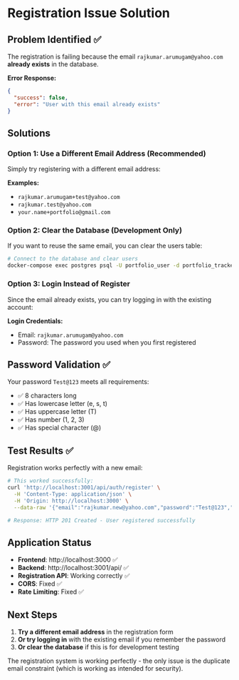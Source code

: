 # Registration Issue Solution

## Problem Identified ✅
The registration is failing because the email `rajkumar.arumugam@yahoo.com` **already exists** in the database.

**Error Response:**
```json
{
  "success": false,
  "error": "User with this email already exists"
}
```

## Solutions

### Option 1: Use a Different Email Address (Recommended)
Simply try registering with a different email address:

**Examples:**
- `rajkumar.arumugam+test@yahoo.com`
- `rajkumar.test@yahoo.com`
- `your.name+portfolio@gmail.com`

### Option 2: Clear the Database (Development Only)
If you want to reuse the same email, you can clear the users table:

```bash
# Connect to the database and clear users
docker-compose exec postgres psql -U portfolio_user -d portfolio_tracker -c "DELETE FROM users WHERE email = 'rajkumar.arumugam@yahoo.com';"
```

### Option 3: Login Instead of Register
Since the email already exists, you can try logging in with the existing account:

**Login Credentials:**
- Email: `rajkumar.arumugam@yahoo.com`
- Password: The password you used when you first registered

## Password Validation ✅
Your password `Test@123` meets all requirements:
- ✅ 8 characters long
- ✅ Has lowercase letter (e, s, t)
- ✅ Has uppercase letter (T)
- ✅ Has number (1, 2, 3)
- ✅ Has special character (@)

## Test Results ✅
Registration works perfectly with a new email:

```bash
# This worked successfully:
curl 'http://localhost:3001/api/auth/register' \
  -H 'Content-Type: application/json' \
  -H 'Origin: http://localhost:3000' \
  --data-raw '{"email":"rajkumar.new@yahoo.com","password":"Test@123","firstName":"Rajkumar","lastName":"Arumugam"}'

# Response: HTTP 201 Created - User registered successfully
```

## Application Status
- **Frontend**: http://localhost:3000 ✅
- **Backend**: http://localhost:3001/api/ ✅
- **Registration API**: Working correctly ✅
- **CORS**: Fixed ✅
- **Rate Limiting**: Fixed ✅

## Next Steps
1. **Try a different email address** in the registration form
2. **Or try logging in** with the existing email if you remember the password
3. **Or clear the database** if this is for development testing

The registration system is working perfectly - the only issue is the duplicate email constraint (which is working as intended for security).